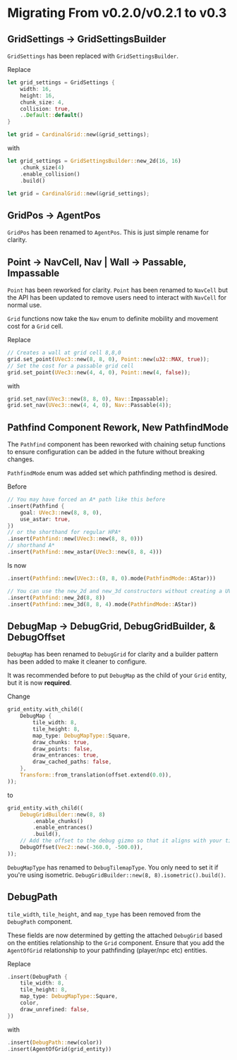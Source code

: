 # Migrating From v0.2.0/v0.2.1 to v0.3

## GridSettings → GridSettingsBuilder

`GridSettings` has been replaced with `GridSettingsBuilder`.

Replace
```rust
let grid_settings = GridSettings {
    width: 16,
    height: 16,
    chunk_size: 4,
    collision: true,
    ..Default::default()
}

let grid = CardinalGrid::new(&grid_settings);
```

with

```rust
let grid_settings = GridSettingsBuilder::new_2d(16, 16)
    .chunk_size(4)
    .enable_collision()
    .build()

let grid = CardinalGrid::new(&grid_settings);
```

## GridPos → AgentPos
`GridPos` has been renamed to `AgentPos`. This is just simple rename for clarity.

## Point → NavCell, Nav | Wall -> Passable, Impassable
`Point` has been reworked for clarity. `Point` has been renamed to `NavCell` but the API has been updated to remove users need to interact with `NavCell` for normal use.

`Grid` functions now take the `Nav` enum to definite mobility and movement cost for a `Grid` cell.

Replace
```rust
// Creates a wall at grid cell 8,8,0
grid.set_point(UVec3::new(8, 8, 0), Point::new(u32::MAX, true));
// Set the cost for a passable grid cell
grid.set_point(UVec3::new(4, 4, 0), Point::new(4, false));
```
with
```rust
grid.set_nav(UVec3::new(8, 8, 0), Nav::Impassable);
grid.set_nav(UVec3::new(4, 4, 0), Nav::Passable(4));
```

## Pathfind Component Rework, New PathfindMode
The `Pathfind` component has been reworked with chaining setup functions to ensure configuration can be added in the future without breaking changes.

`PathfindMode` enum was added set which pathfinding method is desired.

Before
```rust
// You may have forced an A* path like this before
.insert(Pathfind {
    goal: UVec3::new(8, 8, 0),
    use_astar: true,
})
// or the shorthand for regular HPA*
.insert(Pathfind::new(UVec3::new(8, 8, 0)))
// shorthand A*
.insert(Pathfind::new_astar(UVec3::new(8, 8, 4)))
```
Is now
```rust
.insert(Pathfind::new(UVec3::(8, 8, 0).mode(PathfindMode::AStar)))

// You can use the new_2d and new_3d constructors without creating a UVec as well
.insert(Pathfind::new_2d(8, 8))
.insert(Pathfind::new_3d(8, 8, 4).mode(PathfindMode::AStar))
```

## DebugMap → DebugGrid, DebugGridBuilder, & DebugOffset
`DebugMap` has been renamed to `DebugGrid` for clarity and a builder pattern has been added to make it cleaner to configure.

It was recommended before to put `DebugMap` as the child of your `Grid` entity, but it is now **required**.

Change
```rust
grid_entity.with_child((
    DebugMap {
        tile_width: 8,
        tile_height: 8,
        map_type: DebugMapType::Square,
        draw_chunks: true,
        draw_points: false,
        draw_entrances: true,
        draw_cached_paths: false,
    },
    Transform::from_translation(offset.extend(0.0)),
));
```

to
```rust
grid_entity.with_child((
    DebugGridBuilder::new(8, 8)
        .enable_chunks()
        .enable_entrances()
        .build(),
    // Add the offset to the debug gizmo so that it aligns with your tilemap.
    DebugOffset(Vec2::new(-360.0, -500.0)),
));
```

`DebugMapType` has renamed to `DebugTilemapType`. You only need to set it if you're using isometric. `DebugGridBuilder::new(8, 8).isometric().build()`.

## DebugPath

`tile_width`, `tile_height`, and `map_type` has been removed from the `DebugPath` component.

These fields are now determined by getting the attached `DebugGrid` based on the entities relationship to the `Grid` component. Ensure that you add the `AgentOfGrid` relationship to your pathfinding (player/npc etc) entities.

Replace
```rust
.insert(DebugPath {
    tile_width: 8,
    tile_height: 8,
    map_type: DebugMapType::Square,
    color,
    draw_unrefined: false,
})
```
with
```rust
.insert(DebugPath::new(color))
.insert(AgentOfGrid(grid_entity))
```
